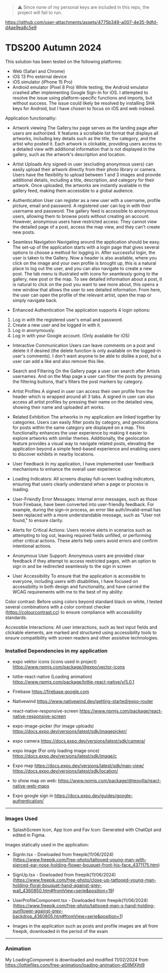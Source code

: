> :warning: Since none of my personal keys are included in this repo, the project will fail to run.


https://github.com/user-attachments/assets/4775b349-a007-4e35-9dfd-d4ae9ea8c5e9


# TDS200 Autumn 2024

This solution has been tested on the following platforms:
- Web (Safari and Chrome)
- iOS 13 Pro external device
- iOS simulator (iPhone 15 Pro)
- Android emulator (Pixel 8 Pro) While testing, the Android emulator crashed after implementing Google Sign-In for iOS. I attempted to resolve the issue using platform-specific functions and imports, but without success. The issue could likely be resolved by installing SHA keys for Android, but I have chosen to focus on iOS and web instead.


Application functionality:
- Artwork viewing
The Gallery.tsx page serves as the landing page after users are authorized. It features a scrollable list format that displays all artworks, including key details such as the title, the category, and the artist who posted it.
Each artwork is clickable, providing users access to a detailed view with additional information that is not displayed in the gallery, such as the artwork's description and location.


- Artist Uploads
Any signed-in user (excluding anonymous users) can easily upload their artwork directly from their photo library or camera. Users have the flexibility to upload between 1 and 3 images and provide additional details, including a title, description, and category for their artwork.
Once uploaded, the artworks are instantly available in the gallery feed, making them accessible to a global audience.


- Authentication
User can register as a new user with a username, profile picture, email and password.
A registered user can log in with their username and password.
The gallery feed is accessible to anonymous users, allowing them to browse posts without creating an account. However, anonymous users have restricted access: They cannot view the detailed page of a post, access the map view, and they can't create new posts.


- Seamless Navigation
Navigating around the application should be easy. The set-up of the application starts with a login page that gives several options to choose a method for logging in. After successful login, the user is taken to the Gallery. Now a header is also available, where you click on the image and your own profile is brought up, this is a natural place to log out the user, and you can also navigate to create a new post.
The tab menu is illustrated with icons for seamlessly going to the gallery, new post or the map.
To see detailed information about a post, it is natural to click on the post you want to see more about, this opens a new window that allows the user to see detailed information. From here, the user can open the profile of the relevant artist, open the map or simply navigate back.


- Enhanced Authentication
The application supports 4 login options:
1. Log in with the registered user's email and password.
2. Create a new user and be logged in with it.
3. Log in anonymously.
3. Log in with your Google account. (Only available for iOS)


- Interactive Communication
Users can leave comments on a post and delete it if desired (the delete function is only available on the logged-in user's comments). I don't want anyone to be able to dislike a post, but a user can add a like and also remove this like.


- Search and Filtering
On the Gallery page a user can search after Artists usernames. And on the Map page a user can filter the posts by pressing the filtering buttons, that's filters the post markers by category.


- Artist Profiles
A signed in user can access their own profile from the header which is wrapped around all 3 tabs.
A signed in user can also access all artist profiles by pressing their name on the detailed view, showing their name and uploaded art works.


- Related Exhibition
The artworks in my application are linked together by categories. Users can easily filter posts by category, and geolocations for posts within the same category are displayed on a map. This functionality enhances the user experience by making it easier to explore artworks with similar themes. Additionally, the geolocation feature provides a visual way to navigate related posts, elevating the application beyond a simple feed-based experience and enabling users to discover exhibits in nearby locations.


- User Feedback
In my application, I have implemented user feedback mechanisms to enhance the overall user experience:

- Loading Indicators: All screens display full-screen loading indicators, ensuring that users clearly understand when a page or process is loading.
- User-Friendly Error Messages: Internal error messages, such as those from Firebase, have been converted into user-friendly feedback. For example, during the sign-in process, an error like auth/invalid-email has been replaced with a more understandable message, such as "User not found," to ensure clarity.
- Alerts for Critical Actions: Users receive alerts in scenarios such as attempting to log out, leaving required fields unfilled, or performing other critical actions. These alerts help users avoid errors and confirm intentional actions.
- Anonymous User Support: Anonymous users are provided clear feedback if they attempt to access restricted pages, with an option to sign in and be redirected seamlessly to the sign in screen


- User Accessibility
To ensure that the application is accessible to everyone, including users with disabilities, I have focused on accessibility in both design and functionality, and have carried the WCAG requirements with me to the best of my ability:

Color contrast: Before using colors beyond standard black on white, I tested several combinations with a color contrast checker (https://colourcontrast.cc) to ensure compliance with accessibility standards.

Accessible Interactions: All user interactions, such as text input fields and clickable elements, are marked and structured using accessibility tools to ensure compatibility with screen readers and other assistive technologies.


### Installed Dependencies in my application 
* expo vektor icons (icons used in project)
https://www.npmjs.com/package/@expo/vector-icons

* lottie-react-native (Loading animation)
https://www.npmjs.com/package/lottie-react-native/v/5.0.1

* Firebase
https://firebase.google.com

* Nativewind
https://www.nativewind.dev/getting-started/expo-router

* react-native-responsive-screen
https://www.npmjs.com/package/react-native-responsive-screen

* expo-image-picker (for image uploads)
https://docs.expo.dev/versions/latest/sdk/imagepicker/

* expo camera
https://docs.expo.dev/versions/latest/sdk/camera/

* expo image (For only loading image once)
https://docs.expo.dev/versions/latest/sdk/image/c

* Expo map
https://docs.expo.dev/versions/latest/sdk/map-view/
https://docs.expo.dev/versions/latest/sdk/location/

* to show map on web:
https://www.npmjs.com/package/@teovilla/react-native-web-maps 

* Expo google sign in
https://docs.expo.dev/guides/google-authentication/
---

### Images Used
- SplashScreen Icon, App Icon and Fav Icon:
Generated with ChatGpt and edited in Figma.

Images statically used in the application:
- SignIn.tsx - Dowloaded from freepik(11/06/2024)
(https://www.freepik.com/free-photo/tattooed-young-man-with-pierced-ear-nose-holding-flower-bouquet-front-his-face_4371175.htm)

- SignUp.tsx - Dowloaded from freepik(11/06/2024)
(https://www.freepik.com/free-photo/close-up-tattooed-young-man-holding-floral-bouquet-hand-against-grey-wall_4360850.htm#fromView=serie&position=19)

- UserProfileComponent.tsx - Dowloaded from freepik(11/06/2024)
(https://www.freepik.com/free-photo/tattooed-man-s-hand-holding-sunflower-against-grey-backdrop_4360805.htm#fromView=serie&position=1)

- Images in the application such as posts and profile images are all from freepik, downloaded in the period of the exam

---
### Animation
My LoadingComponent is downloaded and modified 11/02/2024
from https://lottiefiles.com/free-animation/loading-animation-dDllMXjht9 

